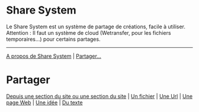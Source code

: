 # Share System

Le Share System est un système de partage de créations, facile à utiliser.<br>
Attention : Il faut un système de cloud (Wetransfer, pour les fichiers temporaires...) pour certains partages.<br>
<hr>

[A propos de Share System](about.html) | [Partager...](#Share)<br>

<div id="Share"><h1>Partager</h1></div>

[Depuis une section du site ou une section du site](#Share-section) | [Un fichier](#Share-file) | [Une Url](#Share-Url) | [Une page Web](#Share-web) | [Une idée](#Share-idea) | [Du texte](#Share-text)
